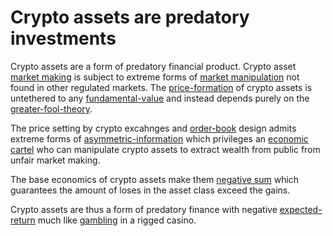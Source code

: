 # Crypto assets are predatory investments
Crypto assets are a form of predatory financial product. Crypto asset [market making](../concepts/market-maker.md) is subject to extreme forms of [market manipulation](../concepts/market-manipulation.md) not found in other regulated markets. The [price-formation](../concepts/price-formation.md) of crypto assets is untethered to any [fundamental-value](../concepts/fundamental-value.md) and instead depends purely on the [greater-fool-theory](../concepts/greater-fool-theory.md). 

The price setting by crypto excahnges and [order-book](../concepts/order-book.md) design admits extreme forms of [asymmetric-information](../concepts/asymmetric-information.md) which privileges an [economic cartel](../concepts/cartel.md) who can manipulate crypto assets to extract wealth from public from unfair market making.

The base economics of crypto assets make them [negative sum](negative-sum.md) which guarantees the amount of loses in the asset class exceed the gains.

Crypto assets are thus a form of predatory finance with negative [expected-return](../concepts/expected-return.md) much like [gambling](../concepts/gambling.md) in a rigged casino.